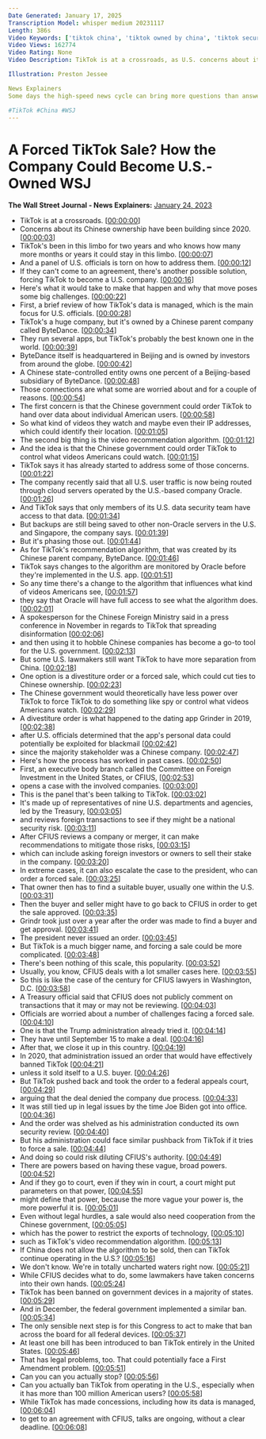```yaml
---
Date Generated: January 17, 2025
Transcription Model: whisper medium 20231117
Length: 386s
Video Keywords: ['tiktok china', 'tiktok owned by china', 'tiktok security', 'cfius', 'tiktok cfius', 'tiktok ownership', 'tiktok data', 'bytedance', 'tiktok oracle', 'tiktok', 'china privacy', 'data privacy', 'china social media', 'tiktok us security deal', 'china us', 'tiktok hearing', 'tiktok data privacy', 'tiktok ban', 'user data', 'china news', 'tiktok news', 'tik tok ceo testifies', 'ceo shou zi chew', 'tiktok congressional hearing', 'tiktok congress ceo', 'tiktok congress ban', 'tiktok ban hearing live', 'tiktok congress', 'techy']
Video Views: 162774
Video Rating: None
Video Description: TikTok is at a crossroads, as U.S. concerns about its Chinese ownership grow. Some officials have explored the idea of forcing a sale to a U.S. company. WSJ explains the challenges of making that happen.

Illustration: Preston Jessee

News Explainers
Some days the high-speed news cycle can bring more questions than answers. WSJ’s news explainers break down the day's biggest stories into bite-size pieces to help you make sense of the news.

#TikTok #China #WSJ
---
```


# A Forced TikTok Sale? How the Company Could Become U.S.-Owned  WSJ
**The Wall Street Journal - News Explainers:** [January 24, 2023](https://www.youtube.com/watch?v=WFI6Bg-zmv4)
*  TikTok is at a crossroads. [[00:00:00](https://www.youtube.com/watch?v=WFI6Bg-zmv4&t=0.0s)]
*  Concerns about its Chinese ownership have been building since 2020. [[00:00:03](https://www.youtube.com/watch?v=WFI6Bg-zmv4&t=3.0s)]
*  TikTok's been in this limbo for two years and who knows how many more months or years it could stay in this limbo. [[00:00:07](https://www.youtube.com/watch?v=WFI6Bg-zmv4&t=7.1000000000000005s)]
*  And a panel of U.S. officials is torn on how to address them. [[00:00:12](https://www.youtube.com/watch?v=WFI6Bg-zmv4&t=12.24s)]
*  If they can't come to an agreement, there's another possible solution, forcing TikTok to become a U.S. company. [[00:00:16](https://www.youtube.com/watch?v=WFI6Bg-zmv4&t=16.2s)]
*  Here's what it would take to make that happen and why that move poses some big challenges. [[00:00:22](https://www.youtube.com/watch?v=WFI6Bg-zmv4&t=22.84s)]
*  First, a brief review of how TikTok's data is managed, which is the main focus for U.S. officials. [[00:00:28](https://www.youtube.com/watch?v=WFI6Bg-zmv4&t=28.8s)]
*  TikTok's a huge company, but it's owned by a Chinese parent company called ByteDance. [[00:00:34](https://www.youtube.com/watch?v=WFI6Bg-zmv4&t=34.72s)]
*  They run several apps, but TikTok's probably the best known one in the world. [[00:00:39](https://www.youtube.com/watch?v=WFI6Bg-zmv4&t=39.2s)]
*  ByteDance itself is headquartered in Beijing and is owned by investors from around the globe. [[00:00:42](https://www.youtube.com/watch?v=WFI6Bg-zmv4&t=42.96s)]
*  A Chinese state-controlled entity owns one percent of a Beijing-based subsidiary of ByteDance. [[00:00:48](https://www.youtube.com/watch?v=WFI6Bg-zmv4&t=48.400000000000006s)]
*  Those connections are what some are worried about and for a couple of reasons. [[00:00:54](https://www.youtube.com/watch?v=WFI6Bg-zmv4&t=54.16s)]
*  The first concern is that the Chinese government could order TikTok to hand over data about individual American users. [[00:00:58](https://www.youtube.com/watch?v=WFI6Bg-zmv4&t=58.44s)]
*  So what kind of videos they watch and maybe even their IP addresses, which could identify their location. [[00:01:05](https://www.youtube.com/watch?v=WFI6Bg-zmv4&t=65.16s)]
*  The second big thing is the video recommendation algorithm. [[00:01:12](https://www.youtube.com/watch?v=WFI6Bg-zmv4&t=72.2s)]
*  And the idea is that the Chinese government could order TikTok to control what videos Americans could watch. [[00:01:15](https://www.youtube.com/watch?v=WFI6Bg-zmv4&t=75.88s)]
*  TikTok says it has already started to address some of those concerns. [[00:01:22](https://www.youtube.com/watch?v=WFI6Bg-zmv4&t=82.68s)]
*  The company recently said that all U.S. user traffic is now being routed through cloud servers operated by the U.S.-based company Oracle. [[00:01:26](https://www.youtube.com/watch?v=WFI6Bg-zmv4&t=86.48s)]
*  And TikTok says that only members of its U.S. data security team have access to that data. [[00:01:34](https://www.youtube.com/watch?v=WFI6Bg-zmv4&t=94.2s)]
*  But backups are still being saved to other non-Oracle servers in the U.S. and Singapore, the company says. [[00:01:39](https://www.youtube.com/watch?v=WFI6Bg-zmv4&t=99.52s)]
*  But it's phasing those out. [[00:01:44](https://www.youtube.com/watch?v=WFI6Bg-zmv4&t=104.6s)]
*  As for TikTok's recommendation algorithm, that was created by its Chinese parent company, ByteDance. [[00:01:46](https://www.youtube.com/watch?v=WFI6Bg-zmv4&t=106.16s)]
*  TikTok says changes to the algorithm are monitored by Oracle before they're implemented in the U.S. app. [[00:01:51](https://www.youtube.com/watch?v=WFI6Bg-zmv4&t=111.44s)]
*  So any time there's a change to the algorithm that influences what kind of videos Americans see, [[00:01:57](https://www.youtube.com/watch?v=WFI6Bg-zmv4&t=117.03999999999999s)]
*  they say that Oracle will have full access to see what the algorithm does. [[00:02:01](https://www.youtube.com/watch?v=WFI6Bg-zmv4&t=121.4s)]
*  A spokesperson for the Chinese Foreign Ministry said in a press conference in November in regards to TikTok that spreading disinformation [[00:02:06](https://www.youtube.com/watch?v=WFI6Bg-zmv4&t=126.67999999999999s)]
*  and then using it to hobble Chinese companies has become a go-to tool for the U.S. government. [[00:02:13](https://www.youtube.com/watch?v=WFI6Bg-zmv4&t=133.48s)]
*  But some U.S. lawmakers still want TikTok to have more separation from China. [[00:02:18](https://www.youtube.com/watch?v=WFI6Bg-zmv4&t=138.72s)]
*  One option is a divestiture order or a forced sale, which could cut ties to Chinese ownership. [[00:02:23](https://www.youtube.com/watch?v=WFI6Bg-zmv4&t=143.6s)]
*  The Chinese government would theoretically have less power over TikTok to force TikTok to do something like spy or control what videos Americans watch. [[00:02:29](https://www.youtube.com/watch?v=WFI6Bg-zmv4&t=149.04s)]
*  A divestiture order is what happened to the dating app Grinder in 2019, [[00:02:38](https://www.youtube.com/watch?v=WFI6Bg-zmv4&t=158.32s)]
*  after U.S. officials determined that the app's personal data could potentially be exploited for blackmail [[00:02:42](https://www.youtube.com/watch?v=WFI6Bg-zmv4&t=162.52s)]
*  since the majority stakeholder was a Chinese company. [[00:02:47](https://www.youtube.com/watch?v=WFI6Bg-zmv4&t=167.88s)]
*  Here's how the process has worked in past cases. [[00:02:50](https://www.youtube.com/watch?v=WFI6Bg-zmv4&t=170.72s)]
*  First, an executive body branch called the Committee on Foreign Investment in the United States, or CFIUS, [[00:02:53](https://www.youtube.com/watch?v=WFI6Bg-zmv4&t=173.88s)]
*  opens a case with the involved companies. [[00:03:00](https://www.youtube.com/watch?v=WFI6Bg-zmv4&t=180.72s)]
*  This is the panel that's been talking to TikTok. [[00:03:02](https://www.youtube.com/watch?v=WFI6Bg-zmv4&t=182.96s)]
*  It's made up of representatives of nine U.S. departments and agencies, led by the Treasury, [[00:03:05](https://www.youtube.com/watch?v=WFI6Bg-zmv4&t=185.52s)]
*  and reviews foreign transactions to see if they might be a national security risk. [[00:03:11](https://www.youtube.com/watch?v=WFI6Bg-zmv4&t=191.0s)]
*  After CFIUS reviews a company or merger, it can make recommendations to mitigate those risks, [[00:03:15](https://www.youtube.com/watch?v=WFI6Bg-zmv4&t=195.92s)]
*  which can include asking foreign investors or owners to sell their stake in the company. [[00:03:20](https://www.youtube.com/watch?v=WFI6Bg-zmv4&t=200.96s)]
*  In extreme cases, it can also escalate the case to the president, who can order a forced sale. [[00:03:25](https://www.youtube.com/watch?v=WFI6Bg-zmv4&t=205.64s)]
*  That owner then has to find a suitable buyer, usually one within the U.S. [[00:03:31](https://www.youtube.com/watch?v=WFI6Bg-zmv4&t=211.28s)]
*  Then the buyer and seller might have to go back to CFIUS in order to get the sale approved. [[00:03:35](https://www.youtube.com/watch?v=WFI6Bg-zmv4&t=215.96s)]
*  Grindr took just over a year after the order was made to find a buyer and get approval. [[00:03:41](https://www.youtube.com/watch?v=WFI6Bg-zmv4&t=221.0s)]
*  The president never issued an order. [[00:03:45](https://www.youtube.com/watch?v=WFI6Bg-zmv4&t=225.92s)]
*  But TikTok is a much bigger name, and forcing a sale could be more complicated. [[00:03:48](https://www.youtube.com/watch?v=WFI6Bg-zmv4&t=228.32s)]
*  There's been nothing of this scale, this popularity. [[00:03:52](https://www.youtube.com/watch?v=WFI6Bg-zmv4&t=232.84s)]
*  Usually, you know, CFIUS deals with a lot smaller cases here. [[00:03:55](https://www.youtube.com/watch?v=WFI6Bg-zmv4&t=235.24s)]
*  So this is like the case of the century for CFIUS lawyers in Washington, D.C. [[00:03:58](https://www.youtube.com/watch?v=WFI6Bg-zmv4&t=238.32s)]
*  A Treasury official said that CFIUS does not publicly comment on transactions that it may or may not be reviewing. [[00:04:03](https://www.youtube.com/watch?v=WFI6Bg-zmv4&t=243.96s)]
*  Officials are worried about a number of challenges facing a forced sale. [[00:04:10](https://www.youtube.com/watch?v=WFI6Bg-zmv4&t=250.28s)]
*  One is that the Trump administration already tried it. [[00:04:14](https://www.youtube.com/watch?v=WFI6Bg-zmv4&t=254.2s)]
*  They have until September 15 to make a deal. [[00:04:16](https://www.youtube.com/watch?v=WFI6Bg-zmv4&t=256.88s)]
*  After that, we close it up in this country. [[00:04:19](https://www.youtube.com/watch?v=WFI6Bg-zmv4&t=259.16s)]
*  In 2020, that administration issued an order that would have effectively banned TikTok [[00:04:21](https://www.youtube.com/watch?v=WFI6Bg-zmv4&t=261.8s)]
*  unless it sold itself to a U.S. buyer. [[00:04:26](https://www.youtube.com/watch?v=WFI6Bg-zmv4&t=266.64s)]
*  But TikTok pushed back and took the order to a federal appeals court, [[00:04:29](https://www.youtube.com/watch?v=WFI6Bg-zmv4&t=269.24s)]
*  arguing that the deal denied the company due process. [[00:04:33](https://www.youtube.com/watch?v=WFI6Bg-zmv4&t=273.28s)]
*  It was still tied up in legal issues by the time Joe Biden got into office. [[00:04:36](https://www.youtube.com/watch?v=WFI6Bg-zmv4&t=276.44s)]
*  And the order was shelved as his administration conducted its own security review. [[00:04:40](https://www.youtube.com/watch?v=WFI6Bg-zmv4&t=280.08s)]
*  But his administration could face similar pushback from TikTok if it tries to force a sale. [[00:04:44](https://www.youtube.com/watch?v=WFI6Bg-zmv4&t=284.68s)]
*  And doing so could risk diluting CFIUS's authority. [[00:04:49](https://www.youtube.com/watch?v=WFI6Bg-zmv4&t=289.15999999999997s)]
*  There are powers based on having these vague, broad powers. [[00:04:52](https://www.youtube.com/watch?v=WFI6Bg-zmv4&t=292.47999999999996s)]
*  And if they go to court, even if they win in court, a court might put parameters on that power, [[00:04:55](https://www.youtube.com/watch?v=WFI6Bg-zmv4&t=295.91999999999996s)]
*  might define that power, because the more vague your power is, the more powerful it is. [[00:05:01](https://www.youtube.com/watch?v=WFI6Bg-zmv4&t=301.08s)]
*  Even without legal hurdles, a sale would also need cooperation from the Chinese government, [[00:05:05](https://www.youtube.com/watch?v=WFI6Bg-zmv4&t=305.52000000000004s)]
*  which has the power to restrict the exports of technology, [[00:05:10](https://www.youtube.com/watch?v=WFI6Bg-zmv4&t=310.16s)]
*  such as TikTok's video recommendation algorithm. [[00:05:13](https://www.youtube.com/watch?v=WFI6Bg-zmv4&t=313.20000000000005s)]
*  If China does not allow the algorithm to be sold, then can TikTok continue operating in the U.S.? [[00:05:16](https://www.youtube.com/watch?v=WFI6Bg-zmv4&t=316.04s)]
*  We don't know. We're in totally uncharted waters right now. [[00:05:21](https://www.youtube.com/watch?v=WFI6Bg-zmv4&t=321.8s)]
*  While CFIUS decides what to do, some lawmakers have taken concerns into their own hands. [[00:05:24](https://www.youtube.com/watch?v=WFI6Bg-zmv4&t=324.84000000000003s)]
*  TikTok has been banned on government devices in a majority of states. [[00:05:29](https://www.youtube.com/watch?v=WFI6Bg-zmv4&t=329.96000000000004s)]
*  And in December, the federal government implemented a similar ban. [[00:05:34](https://www.youtube.com/watch?v=WFI6Bg-zmv4&t=334.12s)]
*  The only sensible next step is for this Congress to act to make that ban across the board for all federal devices. [[00:05:37](https://www.youtube.com/watch?v=WFI6Bg-zmv4&t=337.56s)]
*  At least one bill has been introduced to ban TikTok entirely in the United States. [[00:05:46](https://www.youtube.com/watch?v=WFI6Bg-zmv4&t=346.28000000000003s)]
*  That has legal problems, too. That could potentially face a First Amendment problem. [[00:05:51](https://www.youtube.com/watch?v=WFI6Bg-zmv4&t=351.4s)]
*  Can you can you actually stop? [[00:05:56](https://www.youtube.com/watch?v=WFI6Bg-zmv4&t=356.44s)]
*  Can you actually ban TikTok from operating in the U.S., especially when it has more than 100 million American users? [[00:05:58](https://www.youtube.com/watch?v=WFI6Bg-zmv4&t=358.2s)]
*  While TikTok has made concessions, including how its data is managed, [[00:06:04](https://www.youtube.com/watch?v=WFI6Bg-zmv4&t=364.56s)]
*  to get to an agreement with CFIUS, talks are ongoing, without a clear deadline. [[00:06:08](https://www.youtube.com/watch?v=WFI6Bg-zmv4&t=368.2s)]

